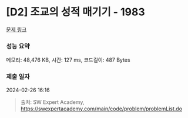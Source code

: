 # [D2] 조교의 성적 매기기 - 1983 

[문제 링크](https://swexpertacademy.com/main/code/problem/problemDetail.do?contestProbId=AV5PwGK6AcIDFAUq) 

### 성능 요약

메모리: 48,476 KB, 시간: 127 ms, 코드길이: 487 Bytes

### 제출 일자

2024-02-26 16:16



> 출처: SW Expert Academy, https://swexpertacademy.com/main/code/problem/problemList.do
